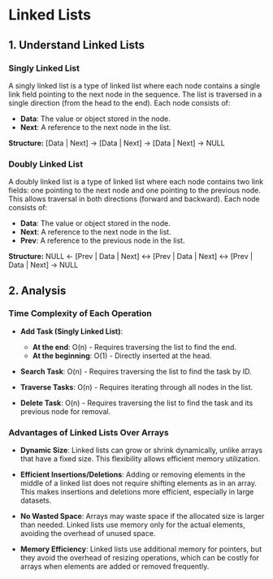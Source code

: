 # Linked Lists

## 1. Understand Linked Lists

### Singly Linked List
A singly linked list is a type of linked list where each node contains a single link field pointing to the next node in the sequence. The list is traversed in a single direction (from the head to the end). Each node consists of:
- **Data**: The value or object stored in the node.
- **Next**: A reference to the next node in the list.

**Structure:**
[Data | Next] -> [Data | Next] -> [Data | Next] -> NULL

### Doubly Linked List
A doubly linked list is a type of linked list where each node contains two link fields: one pointing to the next node and one pointing to the previous node. This allows traversal in both directions (forward and backward). Each node consists of:
- **Data**: The value or object stored in the node.
- **Next**: A reference to the next node in the list.
- **Prev**: A reference to the previous node in the list.

**Structure:**
NULL <- [Prev | Data | Next] <-> [Prev | Data | Next] <-> [Prev | Data | Next] -> NULL

## 2. Analysis

### Time Complexity of Each Operation

- **Add Task (Singly Linked List)**:
  - **At the end**: O(n) - Requires traversing the list to find the end.
  - **At the beginning**: O(1) - Directly inserted at the head.

- **Search Task**: O(n) - Requires traversing the list to find the task by ID.

- **Traverse Tasks**: O(n) - Requires iterating through all nodes in the list.

- **Delete Task**: O(n) - Requires traversing the list to find the task and its previous node for removal.

### Advantages of Linked Lists Over Arrays

- **Dynamic Size**: Linked lists can grow or shrink dynamically, unlike arrays that have a fixed size. This flexibility allows efficient memory utilization.

- **Efficient Insertions/Deletions**: Adding or removing elements in the middle of a linked list does not require shifting elements as in an array. This makes insertions and deletions more efficient, especially in large datasets.

- **No Wasted Space**: Arrays may waste space if the allocated size is larger than needed. Linked lists use memory only for the actual elements, avoiding the overhead of unused space.

- **Memory Efficiency**: Linked lists use additional memory for pointers, but they avoid the overhead of resizing operations, which can be costly for arrays when elements are added or removed frequently.
